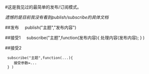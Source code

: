 #这是我见过的最简单的发布/订阅模式。

*遗憾的是目前我没有看到publish/subscribe的具体文档*

##发布
    
    publish("主题","发布内容")

##接受1
    
    subscribe("主题",function(发布内容){
        处理内容(发布内容);
    } ) 
    
    
##接受2

     subscribe("主题",function(...){
        接受参数=...
     } )
